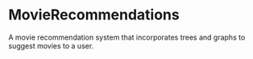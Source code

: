 # MovieRecommendations
A movie recommendation system that incorporates trees and graphs to suggest movies to a user.
